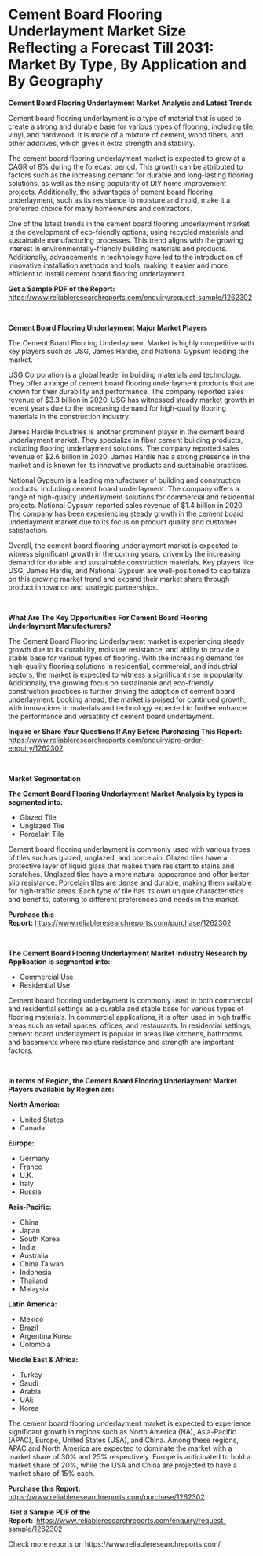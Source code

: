 <p><h1>Cement Board Flooring Underlayment Market Size Reflecting a Forecast Till 2031: Market By Type, By Application and By Geography</h1></p><p><strong>Cement Board Flooring Underlayment Market Analysis and Latest Trends</strong></p>
<p><p>Cement board flooring underlayment is a type of material that is used to create a strong and durable base for various types of flooring, including tile, vinyl, and hardwood. It is made of a mixture of cement, wood fibers, and other additives, which gives it extra strength and stability. </p><p>The cement board flooring underlayment market is expected to grow at a CAGR of 8% during the forecast period. This growth can be attributed to factors such as the increasing demand for durable and long-lasting flooring solutions, as well as the rising popularity of DIY home improvement projects. Additionally, the advantages of cement board flooring underlayment, such as its resistance to moisture and mold, make it a preferred choice for many homeowners and contractors.</p><p>One of the latest trends in the cement board flooring underlayment market is the development of eco-friendly options, using recycled materials and sustainable manufacturing processes. This trend aligns with the growing interest in environmentally-friendly building materials and products. Additionally, advancements in technology have led to the introduction of innovative installation methods and tools, making it easier and more efficient to install cement board flooring underlayment.</p></p>
<p><strong>Get a Sample PDF of the Report:&nbsp;</strong> <a href="https://www.reliableresearchreports.com/enquiry/request-sample/1262302">https://www.reliableresearchreports.com/enquiry/request-sample/1262302</a></p>
<p>&nbsp;</p>
<p><strong>Cement Board Flooring Underlayment Major Market Players</strong></p>
<p><p>The Cement Board Flooring Underlayment Market is highly competitive with key players such as USG, James Hardie, and National Gypsum leading the market. </p><p>USG Corporation is a global leader in building materials and technology. They offer a range of cement board flooring underlayment products that are known for their durability and performance. The company reported sales revenue of $3.3 billion in 2020. USG has witnessed steady market growth in recent years due to the increasing demand for high-quality flooring materials in the construction industry. </p><p>James Hardie Industries is another prominent player in the cement board underlayment market. They specialize in fiber cement building products, including flooring underlayment solutions. The company reported sales revenue of $2.6 billion in 2020. James Hardie has a strong presence in the market and is known for its innovative products and sustainable practices.</p><p>National Gypsum is a leading manufacturer of building and construction products, including cement board underlayment. The company offers a range of high-quality underlayment solutions for commercial and residential projects. National Gypsum reported sales revenue of $1.4 billion in 2020. The company has been experiencing steady growth in the cement board underlayment market due to its focus on product quality and customer satisfaction.</p><p>Overall, the cement board flooring underlayment market is expected to witness significant growth in the coming years, driven by the increasing demand for durable and sustainable construction materials. Key players like USG, James Hardie, and National Gypsum are well-positioned to capitalize on this growing market trend and expand their market share through product innovation and strategic partnerships.</p></p>
<p>&nbsp;</p>
<p><strong>What Are The Key Opportunities For Cement Board Flooring Underlayment Manufacturers?</strong></p>
<p><p>The Cement Board Flooring Underlayment market is experiencing steady growth due to its durability, moisture resistance, and ability to provide a stable base for various types of flooring. With the increasing demand for high-quality flooring solutions in residential, commercial, and industrial sectors, the market is expected to witness a significant rise in popularity. Additionally, the growing focus on sustainable and eco-friendly construction practices is further driving the adoption of cement board underlayment. Looking ahead, the market is poised for continued growth, with innovations in materials and technology expected to further enhance the performance and versatility of cement board underlayment.</p></p>
<p><strong>Inquire or Share Your Questions If Any Before Purchasing This Report:</strong> <a href="https://www.reliableresearchreports.com/enquiry/pre-order-enquiry/1262302">https://www.reliableresearchreports.com/enquiry/pre-order-enquiry/1262302</a></p>
<p>&nbsp;</p>
<p><strong>Market Segmentation</strong></p>
<p><strong>The Cement Board Flooring Underlayment Market Analysis by types is segmented into:</strong></p>
<p><ul><li>Glazed Tile</li><li>Unglazed Tile</li><li>Porcelain Tile</li></ul></p>
<p><p>Cement board flooring underlayment is commonly used with various types of tiles such as glazed, unglazed, and porcelain. Glazed tiles have a protective layer of liquid glass that makes them resistant to stains and scratches. Unglazed tiles have a more natural appearance and offer better slip resistance. Porcelain tiles are dense and durable, making them suitable for high-traffic areas. Each type of tile has its own unique characteristics and benefits, catering to different preferences and needs in the market.</p></p>
<p><strong>Purchase this Report:&nbsp;</strong><a href="https://www.reliableresearchreports.com/purchase/1262302">https://www.reliableresearchreports.com/purchase/1262302</a></p>
<p>&nbsp;</p>
<p><strong>The Cement Board Flooring Underlayment Market Industry Research by Application is segmented into:</strong></p>
<p><ul><li>Commercial Use</li><li>Residential Use</li></ul></p>
<p><p>Cement board flooring underlayment is commonly used in both commercial and residential settings as a durable and stable base for various types of flooring materials. In commercial applications, it is often used in high traffic areas such as retail spaces, offices, and restaurants. In residential settings, cement board underlayment is popular in areas like kitchens, bathrooms, and basements where moisture resistance and strength are important factors.</p></p>
<p>&nbsp;</p>
<p><strong>In terms of Region, the Cement Board Flooring Underlayment Market Players available by Region are:</strong></p>
<p>
    <p> <strong> North America: </strong>
        <ul>
            <li>United States</li>
            <li>Canada</li>
        </ul>
        </p> 
    <p> <strong> Europe: </strong>
        <ul>
            <li>Germany</li>
            <li>France</li>
            <li>U.K.</li>
            <li>Italy</li>
            <li>Russia</li>
        </ul>
        </p> 
    <p> <strong> Asia-Pacific: </strong>
        <ul>
            <li>China</li>
            <li>Japan</li>
            <li>South Korea</li>
            <li>India</li>
            <li>Australia</li>
            <li>China Taiwan</li>
            <li>Indonesia</li>
            <li>Thailand</li>
            <li>Malaysia</li>
        </ul>
        </p> 
    <p> <strong> Latin America: </strong>
        <ul>
            <li>Mexico</li>
            <li>Brazil</li>
            <li>Argentina Korea</li>
            <li>Colombia</li>
        </ul>
        </p> 
    <p> <strong> Middle East & Africa: </strong>
        <ul>
            <li>Turkey</li>
            <li>Saudi</li>
            <li>Arabia</li>
            <li>UAE</li>
            <li>Korea</li>
        </ul>
    </p>
    </p>
<p><p>The cement board flooring underlayment market is expected to experience significant growth in regions such as North America (NA), Asia-Pacific (APAC), Europe, United States (USA), and China. Among these regions, APAC and North America are expected to dominate the market with a market share of 30% and 25% respectively. Europe is anticipated to hold a market share of 20%, while the USA and China are projected to have a market share of 15% each.</p></p>
<p><strong>Purchase this Report: </strong><a href="https://www.reliableresearchreports.com/purchase/1262302">https://www.reliableresearchreports.com/purchase/1262302</a></p>
<p>&nbsp;<strong>Get a Sample PDF of the Report:&nbsp;&nbsp;</strong><a href="https://www.reliableresearchreports.com/enquiry/request-sample/1262302">https://www.reliableresearchreports.com/enquiry/request-sample/1262302</a></p>
<p><strong></strong></p>
<p>Check more reports on https://www.reliableresearchreports.com/</p>